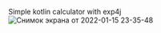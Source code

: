 Simple kotlin calculator with exp4j
![Снимок экрана от 2022-01-15 23-35-48](https://user-images.githubusercontent.com/66710649/149639789-4999cc9f-1a8d-44c5-bbb0-01a8e326f9f2.png)
